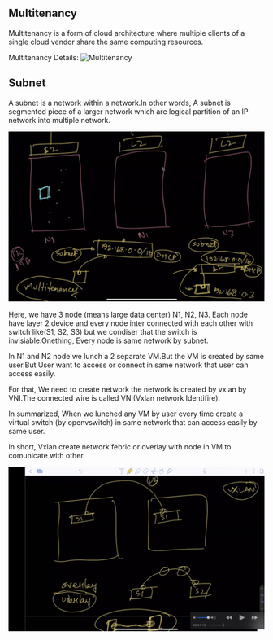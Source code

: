 ## Multitenancy

Multitenancy is a form of cloud architecture where multiple clients of a single cloud vendor share the same computing resources.

Multitenancy Details: ![Multitenancy](https://www.cloudflare.com/en-gb/learning/cloud/what-is-multitenancy/)

## Subnet

A subnet is a network within a network.In other words, A subnet is segmented piece of a larger network which are logical partition of an IP network into multiple network.

![ cloud-networking ](./docs/images/cloud-networking-img-1.png)


Here, we have 3 node (means large data center) N1, N2, N3. Each node have layer 2 device and every node inter connected with each other with switch like(S1, S2, S3) but we condiser that the switch is invisiable.Onething, Every node is same network by subnet.

In N1 and N2 node we lunch a 2 separate VM.But the VM is created by same user.But User want to access or connect in same network that user can access easily.

For that, We need to create network the network is created by vxlan by VNI.The connected wire is called VNI(Vxlan network Identifire).

In summarized, When we lunched any VM by user every time create a virtual switch (by openvswitch) in same network that can access easily by same user.


In short, Vxlan create network febric or overlay with node in VM to comunicate with other. 

![ node-connection ](./docs/images/node-connection.png)



